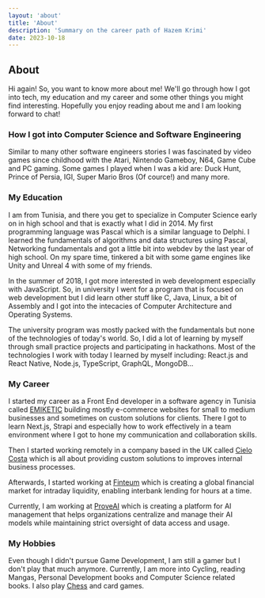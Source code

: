 ```yaml
---
layout: 'about'
title: 'About'
description: 'Summary on the career path of Hazem Krimi'
date: 2023-10-18
---
```


## About

Hi again! So, you want to know more about me! We'll go through how I got into tech, my education and my career and some other things you might find interesting. Hopefully you enjoy reading about me and I am looking forward to chat!

### How I got into Computer Science and Software Engineering

Similar to many other software engineers stories I was fascinated by video games since childhood with the Atari, Nintendo Gameboy, N64, Game Cube and PC gaming. Some games I played when I was a kid are: Duck Hunt, Prince of Persia, IGI, Super Mario Bros (Of cource!) and many more.

### My Education

I am from Tunisia, and there you get to specialize in Computer Science early on in high school and that is exactly what I did in 2014. My first programming language was Pascal which is a similar language to Delphi. I learned the fundamentals of algorithms and data structures using Pascal, Networking fundamentals and got a little bit into webdev by the last year of high school. On my spare time, tinkered a bit with some game engines like Unity and Unreal 4 with some of my friends.

In the summer of 2018, I got more interested in web development especially with JavaScript. So, in university I went for a program that is focused on web development but I did learn other stuff like C, Java, Linux, a bit of Assembly and I got into the intecacies of Computer Architecture and Operating Systems.

The university program was mostly packed with the fundamentals but none of the technologies of today's world. So, I did a lot of learning by myself through small practice projects and participating in hackathons. Most of the technologies I work with today I learned by myself including: React.js and React Native, Node.js, TypeScript, GraphQL, MongoDB...

### My Career

I started my career as a Front End developer in a software agency in Tunisia called [EMIKETIC](https://www.emiketic.com) building mostly e-commerce websites for small to medium businesses and sometimes on custom solutions for clients. There I got to learn Next.js, Strapi and especially how to work effectively in a team environment where I got to hone my communication and collaboration skills.

Then I started working remotely in a company based in the UK called [Cielo Costa](https://cielocosta.com) which is all about providing custom solutions to improves internal business processes.

Afterwards, I started working at [Finteum](https://finteum.com) which is creating a global financial market for intraday liquidity, enabling interbank lending for hours at a time.

Currently, I am working at [ProveAI](https://proveai.com) which is creating a platform for AI management that helps organizations centralize and manage their AI models while maintaining strict oversight of data access and usage.

### My Hobbies

Even though I didn't pursue Game Development, I am still a gamer but I don't play that much anymore. Currently, I am more into Cycling, reading Mangas, Personal Development books and Computer Science related books. I also play [Chess](https://www.chess.com/member/hazemkrimi) and card games.
